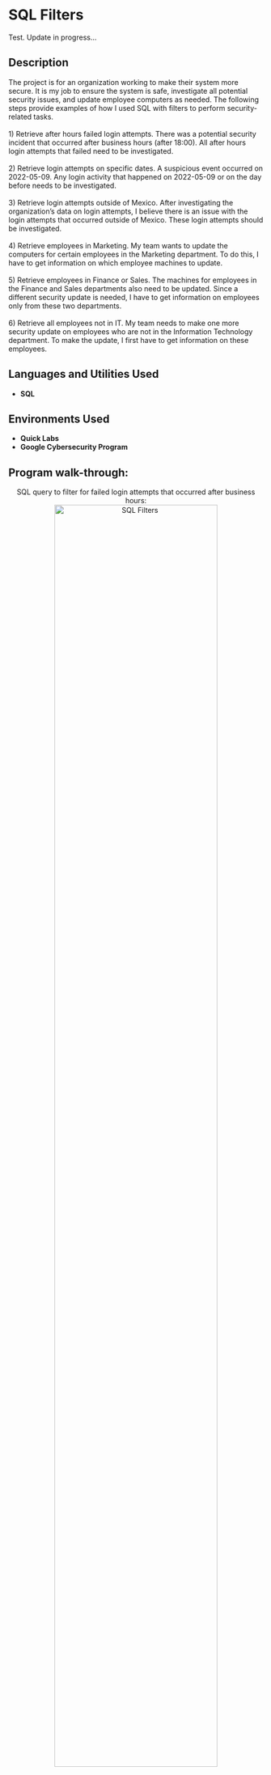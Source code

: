 <h1>SQL Filters</h1>

Test. Update in progress...

<h2>Description</h2>
The project is for an organization working to make their system more secure. It is my job to ensure the system is safe, investigate all potential security issues, and update employee computers as needed. The following steps provide examples of how I used SQL with filters to perform security-related tasks.
<br>
<br>
  1) Retrieve after hours failed login attempts. There was a potential security incident that occurred after business hours (after 18:00). All after hours login attempts that failed need to be investigated.
<br>
<br>
  2) Retrieve login attempts on specific dates. A suspicious event occurred on 2022-05-09. Any login activity that happened on 2022-05-09 or on the day before needs to be investigated.
<br>
<br>
  3) Retrieve login attempts outside of Mexico. After investigating the organization’s data on login attempts, I believe there is an issue with the login attempts that occurred outside of Mexico. These login attempts should be investigated. 
<br>
<br>
  4) Retrieve employees in Marketing. My team wants to update the computers for certain employees in the Marketing department. To do this, I have to get information on which employee machines to update.  
<br>
<br>
  5) Retrieve employees in Finance or Sales. The machines for employees in the Finance and Sales departments also need to be updated. Since a different security update is needed, I have to get information on employees only from these two departments. 
<br>
<br>
  6) Retrieve all employees not in IT. My team needs to make one more security update on employees who are not in the Information Technology department. To make the update, I first have to get information on these employees.



<br />


<h2>Languages and Utilities Used</h2>

- <b>SQL</b> 

<h2>Environments Used </h2>

- <b>Quick Labs</b>
- <b>Google Cybersecurity Program</b>

<h2>Program walk-through:</h2>

<p align="center">
SQL query to filter for failed login attempts that occurred after business hours:  <br/>
<img src="https://imgur.com/dTDYeCX.png" height="80%" width="80%" alt="SQL Filters"/>
<br />
<br />
SQL query to filter for login attempts that occurred on specific dates: <br/>
<img src="https://imgur.com/yhUysNJ.png" height="80%" width="80%" alt="SQL Filters"/>
<br />
<br />
SQL query to filter for login attempts that occurred outside of Mexico:  <br/>
<img src="https://imgur.com/pyrqzsX.png" height="80%" width="80%" alt="SQL Filters"/>
<br />
<br />
SQL query to filter for employee machines from employees in the Marketing department in the East building:  <br/>
<img src="https://imgur.com/rFbvXqM.png" height="80%" width="80%" alt="SQL Filters"/>
<br />
<br />
SQL query to filter for employee machines from employees in the Finance or Sales departments:  <br/>
<img src="https://imgur.com/uVmUTnz.png" height="80%" width="80%" alt="SQL Filters"/>
<br />
<br />
SQL query to filter for employee machines from employees not in the Information Technology department:  <br/>
<img src="https://imgur.com/ywrIf7m.png" height="80%" width="80%" alt="SQL Filters"/>
<br />
<br />
  
<!--
 ```diff
- text in red
+ text in green
! text in orange
# text in gray
@@ text in purple (and bold)@@
```
--!>
